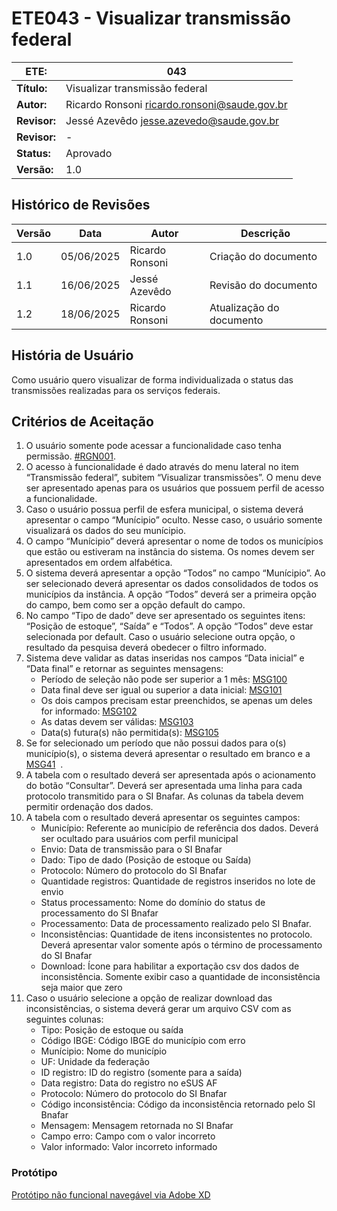 # ETE043 - Visualizar transmissão federal

| **ETE:**     | 043                                            |
|--------------|------------------------------------------------|
| **Título:**  | Visualizar transmissão federal                 |
| **Autor:**   | Ricardo Ronsoni <ricardo.ronsoni@saude.gov.br> |
| **Revisor:** | Jessé Azevêdo <jesse.azevedo@saude.gov.br>     |
| **Revisor:** | -                                              |
| **Status:**  | Aprovado                                       |
| **Versão:**  | 1.0                                            |

## Histórico de Revisões

| **Versão** | **Data**   | **Autor**       | **Descrição**            |
|------------|------------|-----------------|--------------------------|
| 1.0        | 05/06/2025 | Ricardo Ronsoni | Criação do documento     |
| 1.1        | 16/06/2025 | Jessé Azevêdo   | Revisão do documento     |
| 1.2        | 18/06/2025 | Ricardo Ronsoni | Atualização do documento |

## História de Usuário

Como usuário quero visualizar de forma individualizada o status das transmissões realizadas para os serviços federais.

## Critérios de Aceitação

1.	O usuário somente pode acessar a funcionalidade caso tenha permissão. [#RGN001](DocumentoDeRegrasv2.md).  
2.	O acesso à funcionalidade é dado através do menu lateral no item “Transmissão federal”, subitem “Visualizar transmissões”. O menu deve ser apresentado apenas para os usuários que possuem perfil de acesso a funcionalidade.
3.	Caso o usuário possua perfil de esfera municipal, o sistema deverá apresentar o campo “Munícipio” oculto. Nesse caso, o usuário somente visualizará os dados do seu munícipio.
4.	O campo “Munícipio” deverá apresentar o nome de todos os municípios que estão ou estiveram na instância do sistema. Os nomes devem ser apresentados em ordem alfabética.
5.	O sistema deverá apresentar a opção “Todos” no campo “Munícipio”. Ao ser selecionado deverá apresentar os dados consolidados de todos os municípios da instância. A opção “Todos” deverá ser a primeira opção do campo, bem como ser a opção default do campo.
6.	No campo “Tipo de dado” deve ser apresentado os seguintes itens: “Posição de estoque”, “Saída” e “Todos”. A opção “Todos” deve estar selecionada por default. Caso o usuário selecione outra opção, o resultado da pesquisa deverá obedecer o filtro informado.
7.	Sistema deve validar as datas inseridas nos campos “Data inicial” e “Data final” e retornar as seguintes mensagens:  
      + Período de seleção não pode ser superior a 1 mês: [MSG100](DocumentoDeMensagensv2.md#msg100)  
      + Data final deve ser igual ou superior a data inicial: [MSG101](DocumentoDeMensagensv2.md#msg101)  
      + Os dois campos precisam estar preenchidos, se apenas um deles for informado: [MSG102](DocumentoDeMensagensv2.md#msg102)  
      + As datas devem ser válidas: [MSG103](DocumentoDeMensagensv2.md#msg103)  
      + Data(s) futura(s) não permitida(s): [MSG105](DocumentoDeMensagensv2.md#msg105)  
8.	Se for selecionado um período que não possui dados para o(s) município(s), o sistema deverá apresentar o resultado em branco e a [MSG41](DocumentoDeMensagensv2.md#msg41)  .
9.	A tabela com o resultado deverá ser apresentada após o acionamento do botão “Consultar”. Deverá ser apresentada uma linha para cada protocolo transmitido para o SI Bnafar. As colunas da tabela devem permitir ordenação dos dados.
10.	A tabela com o resultado deverá apresentar os seguintes campos:
       + Município: Referente ao município de referência dos dados. Deverá ser ocultado para usuários com perfil municipal
       + Envio: Data de transmissão para o SI Bnafar
       + Dado: Tipo de dado (Posição de estoque ou Saída)
       + Protocolo: Número do protocolo do SI Bnafar
       + Quantidade registros: Quantidade de registros inseridos no lote de envio
       + Status processamento: Nome do domínio do status de processamento do SI Bnafar
       + Processamento: Data de processamento realizado pelo SI Bnafar.
       + Inconsistências: Quantidade de itens inconsistentes no protocolo. Deverá apresentar valor somente após o término de processamento do SI Bnafar
       + Download: Ícone para habilitar a exportação csv dos dados de inconsistência. Somente exibir caso a quantidade de inconsistência seja maior que zero
11.	Caso o usuário selecione a opção de realizar download das inconsistências, o sistema deverá gerar um arquivo CSV com as seguintes colunas:
       + Tipo: Posição de estoque ou saída
       + Código IBGE: Código IBGE do município com erro
       + Munícipio: Nome do município
       + UF: Unidade da federação
       + ID registro: ID do registro (somente para a saída)
       + Data registro: Data do registro no eSUS AF
       + Protocolo: Número do protocolo do SI Bnafar
       + Código inconsistência: Código da inconsistência retornado pelo SI Bnafar
       + Mensagem: Mensagem retornada no SI Bnafar
       + Campo erro: Campo com o valor incorreto
       + Valor informado: Valor incorreto informado

### Protótipo

[Protótipo não funcional navegável via Adobe XD](https://xd.adobe.com/view/b10875f3-b816-4ec6-9948-a3ef8df26a52-e45b/screen/518aadb2-7bd7-495a-8ff2-b5effc590a0f/)

